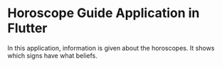 # Horoscope Guide Application in Flutter

In this application, information is given about the horoscopes. It shows which signs have what beliefs.
